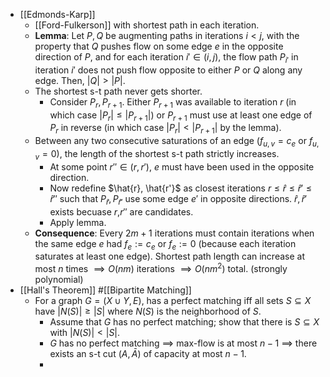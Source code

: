 - [[Edmonds-Karp]]
	- [[Ford-Fulkerson]] with shortest path in each iteration.
	- **Lemma**: Let $P,Q$ be augmenting paths in iterations $i < j$, with the property that $Q$ pushes flow on some edge $e$ in the opposite direction of $P$, and for each iteration $i' \in (i,j)$, the flow path $P_{i'}$ in iteration $i'$ does not push flow opposite to either $P$ or $Q$ along any edge. Then, $|Q| > |P|$.
	- The shortest s-t path never gets shorter.
		- Consider $P_r, P_{r+1}$. Either $P_{r+1}$ was available to iteration $r$ (in which case $|P_r| \le | P_{r+1}|$) or $P_{r+1}$ must use at least one edge of $P_r$ in reverse (in which case $|P_r| < |P_{r+1}|$ by the lemma).
	- Between any two consecutive saturations of an edge ($f_{u,v} = c_e$ or $f_{u,v} = 0$), the length of the shortest s-t path strictly increases.
		- At some point $r'' \in (r, r')$, $e$ must have been used in the opposite direction.
		- Now redefine $\hat{r}, \hat{r'}$ as closest iterations $r \le \hat{r} \le \hat{r}' \le \hat{r}''$ such that $P_{\hat{r}}, P_{\hat{r}'}$ use some edge $e'$ in opposite directions. $\hat{r}, \hat{r}'$ exists becuase $r$,$r''$ are candidates.
		- Apply lemma.
	- **Consequence**: Every $2m+1$ iterations must contain iterations when the same edge $e$ had $f_e := c_e$ or $f_e := 0$ (because each iteration saturates at least one edge). Shortest path length can increase at most $n$ times $\implies O(nm)$ iterations $\implies O(nm^2)$ total. (strongly polynomial)
- [[Hall's Theorem]] #[[Bipartite Matching]]
	- For a graph $G = (X \cup Y, E)$, has a perfect matching iff all sets $S \subseteq X$ have $|N(S)| \ge |S|$ where $N(S)$ is the neighborhood of $S$.
		- Assume that $G$ has no perfect matching; show that there is $S \subseteq X$ with $|N(S)| < |S|$.
		- $G$ has no perfect matching $\implies$ max-flow is at most $n-1$ $\implies$ there exists an s-t cut $(A, \bar{A})$ of capacity at most $n-1$.
		-